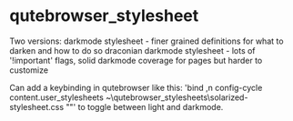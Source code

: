 # qutebrowser_stylesheet
Two versions:
  darkmode stylesheet - finer grained definitions for what to darken and how to do so
  draconian darkmode stylesheet - lots of '!important' flags, solid darkmode coverage for pages but harder to customize

Can add a keybinding in qutebrowser like this: 
'bind ,n config-cycle content.user_stylesheets ~\\qutebrowser_stylesheets\\solarized-stylesheet.css ""'
to toggle between light and darkmode. 

